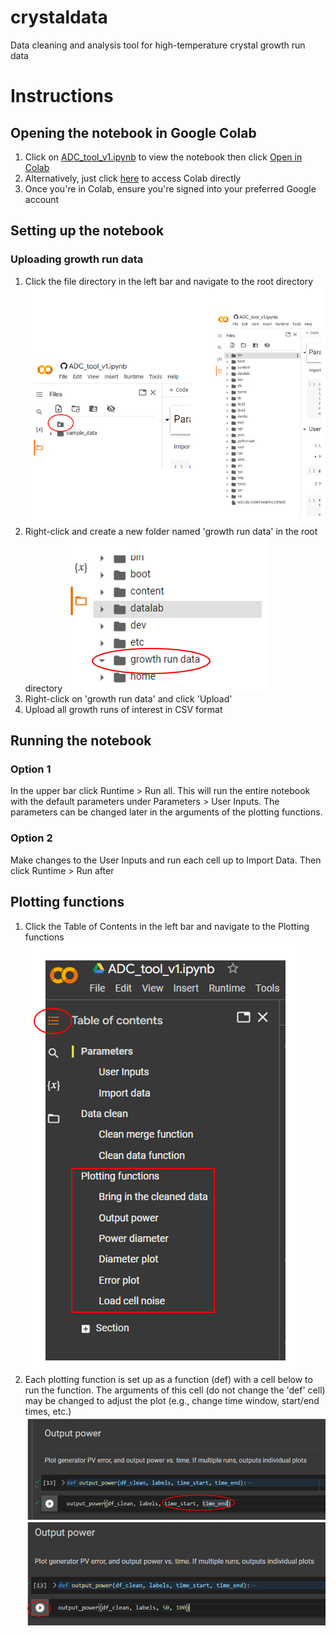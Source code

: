 # crystaldata
Data cleaning and analysis tool for high-temperature crystal growth run data

# Instructions
## Opening the notebook in Google Colab
1. Click on [ADC_tool_v1.ipynb](https://github.com/chemengage/crystaldata/blob/main/ADC_tool_v1.ipynb) to view the notebook then click [Open in Colab](https://colab.research.google.com/github/chemengage/crystaldata/blob/main/ADC_tool_v1.ipynb)
2. Alternatively, just click [here](https://colab.research.google.com/github/chemengage/crystaldata/blob/main/ADC_tool_v1.ipynb) to access Colab directly
3. Once you're in Colab, ensure you're signed into your preferred Google account

## Setting up the notebook
### Uploading growth run data
1. Click the file directory in the left bar and navigate to the root directory ![root directory](https://github.com/chemengage/crystaldata/blob/main/images/root%20directory.PNG)
2. Right-click and create a new folder named 'growth run data' in the root directory ![growth run data](https://github.com/chemengage/crystaldata/blob/main/images/growth%20run%20data.PNG)
3. Right-click on 'growth run data' and click 'Upload'
4. Upload all growth runs of interest in CSV format

## Running the notebook
### Option 1
In the upper bar click Runtime > Run all. This will run the entire notebook with the default parameters under Parameters > User Inputs. The parameters can be changed later in the arguments of the plotting functions.
### Option 2
Make changes to the User Inputs and run each cell up to Import Data. Then click Runtime > Run after

## Plotting functions
1. Click the Table of Contents in the left bar and navigate to the Plotting functions ![plotting functions](https://github.com/chemengage/crystaldata/blob/main/images/table%20of%20contents.PNG)
2. Each plotting function is set up as a function (def) with a cell below to run the function. The arguments of this cell (do not change the 'def' cell) may be changed to adjust the plot (e.g., change time window, start/end times, etc.) ![change](https://github.com/chemengage/crystaldata/blob/main/images/plotting%20functions.PNG)
